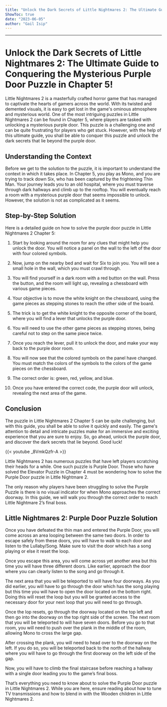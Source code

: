 ```yaml
---
title: "Unlock the Dark Secrets of Little Nightmares 2: The Ultimate Guide to Conquering the Mysterious Purple Door Puzzle in Chapter 5!"
ShowToc: true 
date: "2023-06-05"
author: "Gail Isip"
---
```

*****
# Unlock the Dark Secrets of Little Nightmares 2: The Ultimate Guide to Conquering the Mysterious Purple Door Puzzle in Chapter 5!

Little Nightmares 2 is a masterfully crafted horror game that has managed to captivate the hearts of gamers across the world. With its twisted and demented visuals, it is easy to get lost in the game's ominous atmosphere and mysterious world. One of the most intriguing puzzles in Little Nightmares 2 can be found in Chapter 5, where players are tasked with unlocking a mysterious purple door. This puzzle is a challenging one and can be quite frustrating for players who get stuck. However, with the help of this ultimate guide, you shall be able to conquer this puzzle and unlock the dark secrets that lie beyond the purple door.

## Understanding the Context

Before we get to the solution to the puzzle, it is important to understand the context in which it takes place. In Chapter 5, you play as Mono, and you are trying to track down Six, who has been captured by the frightening Thin Man. Your journey leads you to an old hospital, where you must traverse through dark hallways and climb up to the rooftop. You will eventually reach a room with a mysterious purple door that seems impossible to unlock. However, the solution is not as complicated as it seems.

## Step-by-Step Solution

Here is a detailed guide on how to solve the purple door puzzle in Little Nightmares 2 Chapter 5:

1. Start by looking around the room for any clues that might help you unlock the door. You will notice a panel on the wall to the left of the door with four colored symbols.

2. Now, jump on the nearby bed and wait for Six to join you. You will see a small hole in the wall, which you must crawl through.

3. You will find yourself in a dark room with a red button on the wall. Press the button, and the room will light up, revealing a chessboard with various game pieces.

4. Your objective is to move the white knight on the chessboard, using the game pieces as stepping stones to reach the other side of the board.

5. The trick is to get the white knight to the opposite corner of the board, where you will find a lever that unlocks the purple door.

6. You will need to use the other game pieces as stepping stones, being careful not to step on the same piece twice.

7. Once you reach the lever, pull it to unlock the door, and make your way back to the purple door room.

8. You will now see that the colored symbols on the panel have changed. You must match the colors of the symbols to the colors of the game pieces on the chessboard.

9. The correct order is: green, red, yellow, and blue.

10. Once you have entered the correct code, the purple door will unlock, revealing the next area of the game.

## Conclusion

The puzzle in Little Nightmares 2 Chapter 5 can be quite challenging, but with this guide, you shall be able to solve it quickly and easily. The game's attention to detail and intricate puzzles make for an immersive and exciting experience that you are sure to enjoy. So, go ahead, unlock the purple door, and discover the dark secrets that lie beyond. Good luck!

{{< youtube _8VmkQzfr-A >}} 



Little Nightmares 2 has numerous puzzles that have left players scratching their heads for a while. One such puzzle is Purple Door. Those who have solved the Elevator Puzzle in Chapter 4 must be wondering how to solve the Purple Door puzzle in Little Nightmare 2.
 
The only reason why players have been struggling to solve the Purple Puzzle is there is no visual indicator for when Mono approaches the correct doorway. In this guide, we will walk you through the correct order to reach Little Nightmare 2’s final boss.
 
## Little Nightmares 2: Purple Door Puzzle Solution
 
Once you have defeated the thin man and entered the Purple Door, you will come across an area looping between the same two doors. In order to escape safely from these doors, you will have to walk to each door and listen to the Lullaby/Song. Make sure to visit the door which has a song playing or else it reset the loop.
 
Once you escape this area, you will come across yet another area but this time you will have three different doors. Like earlier, approach the door where you can clearly listen to the song and go through it.
 
The next area that you will be teleported to will have four doorways. As you did earlier, you will have to go through the door which has the song playing but this time you will have to open the door located on the bottom right. Doing this will reset the loop but you will be granted access to the necessary door for your next loop that you will need to go through.
 

 
Once the lop resets, go through the doorway located on the top left and then go into the doorway on the top right side of the screen. The next room that you will be teleported to will have seven doors. Before you go to that room, you will need to push over the plank in the middle of the room, allowing Mono to cross the large gap.
 
After crossing the plank, you will need to head over to the doorway on the left. If you do so, you will be teleported back to the north of the hallway where you will have to go through the first doorway on the left side of the gap.
 
 Now, you will have to climb the final staircase before reaching a hallway with a single door leading you to the game’s final boss.
 
That’s everything you need to know about to solve the Purple Door puzzle in Little Nightmares 2. While you are here, ensure reading about how to tune TV transmissions and how to blend in with the Wooden children in Little Nightmares 2.



